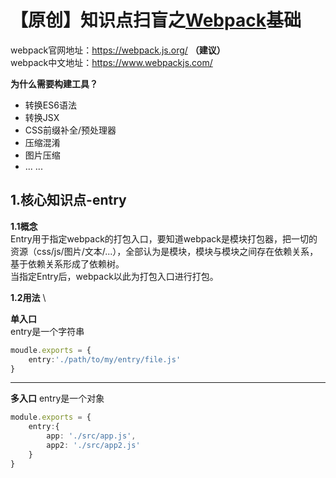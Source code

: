 # 【原创】知识点扫盲之[Webpack](https://webpack.js.org/)基础

webpack官网地址：https://webpack.js.org/ **（建议）** \
webpack中文地址：https://www.webpackjs.com/ 

**为什么需要构建工具？**
- 转换ES6语法
- 转换JSX
- CSS前缀补全/预处理器
- 压缩混淆
- 图片压缩
- ... ... 


## 1.核心知识点-entry
**1.1概念** \
Entry用于指定webpack的打包入口，要知道webpack是模块打包器，把一切的资源（css/js/图片/文本/...），全部认为是模块，模块与模块之间存在依赖关系，基于依赖关系形成了依赖树。\
当指定Entry后，webpack以此为打包入口进行打包。

**1.2用法** \

**单入口** \
entry是一个字符串
```TypeScript
moudle.exports = {
    entry:'./path/to/my/entry/file.js'
}
```
******

**多入口**
entry是一个对象
```TypeScript
module.exports = {
    entry:{
        app: './src/app.js',
        app2: './src/app2.js'
    }
}
```


